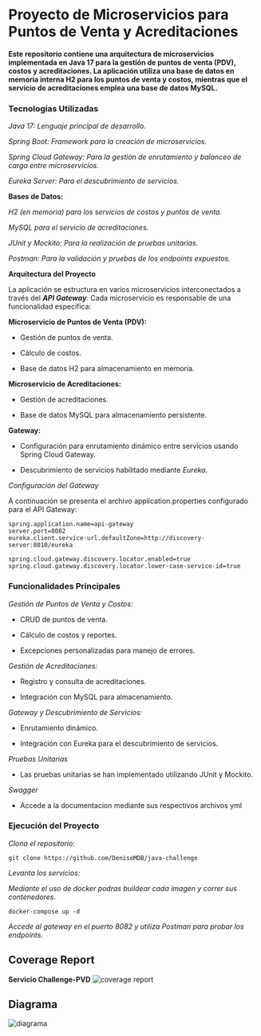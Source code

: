 # Proyecto de Microservicios para Puntos de Venta y Acreditaciones

**Este repositorio contiene una arquitectura de microservicios implementada en Java 17 para la gestión de puntos de venta (PDV), costos y acreditaciones. La aplicación utiliza una base de datos en memoria interna H2 para los puntos de venta y costos, mientras que el servicio de acreditaciones emplea una base de datos MySQL.**

### Tecnologías Utilizadas

*Java 17: Lenguaje principal de desarrollo.*

*Spring Boot: Framework para la creación de microservicios.*

*Spring Cloud Gateway: Para la gestión de enrutamiento y balanceo de carga entre microservicios.*

*Eureka Server: Para el descubrimiento de servicios.*

**Bases de Datos:**

*H2 (en memoria) para los servicios de costos y puntos de venta.*

*MySQL para el servicio de acreditaciones.*

*JUnit y Mockito: Para la realización de pruebas unitarias.*

*Postman: Para la validación y pruebas de los endpoints expuestos.*

**Arquitectura del Proyecto**

La aplicación se estructura en varios microservicios interconectados a través del **_API Gateway_**. Cada microservicio es responsable de una funcionalidad específica:

**Microservicio de Puntos de Venta (PDV):**

- Gestión de puntos de venta.

- Cálculo de costos.

- Base de datos H2 para almacenamiento en memoria.

**Microservicio de Acreditaciones:**

- Gestión de acreditaciones.

- Base de datos MySQL para almacenamiento persistente.

**Gateway:**

- Configuración para enrutamiento dinámico entre servicios usando Spring Cloud Gateway.

- Descubrimiento de servicios habilitado mediante *_Eureka_*.

*Configuración del Gateway*

A continuación se presenta el archivo application.properties configurado para el API Gateway:

```
spring.application.name=api-gateway
server.port=8082
eureka.client.service-url.defaultZone=http://discovery-server:8010/eureka

spring.cloud.gateway.discovery.locator.enabled=true
spring.cloud.gateway.discovery.locator.lower-case-service-id=true
```

### Funcionalidades Principales ###  

*Gestión de Puntos de Venta y Costos:*

- CRUD de puntos de venta.

- Cálculo de costos y reportes.

- Excepciones personalizadas para manejo de errores.

*Gestión de Acreditaciones:*

- Registro y consulta de acreditaciones.

- Integración con MySQL para almacenamiento.

*Gateway y Descubrimiento de Servicios:*

- Enrutamiento dinámico.

- Integración con Eureka para el descubrimiento de servicios.

*Pruebas Unitarias*

- Las pruebas unitarias se han implementado utilizando JUnit y Mockito.

*Swagger*

- Accede a la documentacion mediante sus respectivos archivos yml

### Ejecución del Proyecto ###

*Clona el repositorio:*

```
git clone https://github.com/DeniseMDB/java-challenge
```

*Levanta los servicios:*

*Mediante el uso de docker podras buildear cada imagen y correr sus contenedores*.
```
docker-compose up -d
``` 

*Accede al gateway en el puerto 8082 y utiliza Postman para probar los endpoints.*


## Coverage Report 
**Servicio Challenge-PVD**
![coverage report](https://github.com/user-attachments/assets/1dfbb07f-c5cd-472e-84da-33d7fcf744a1)

## Diagrama
![diagrama](https://github.com/user-attachments/assets/62cfe033-3f1f-4116-a9a3-73c5d947cd33)



